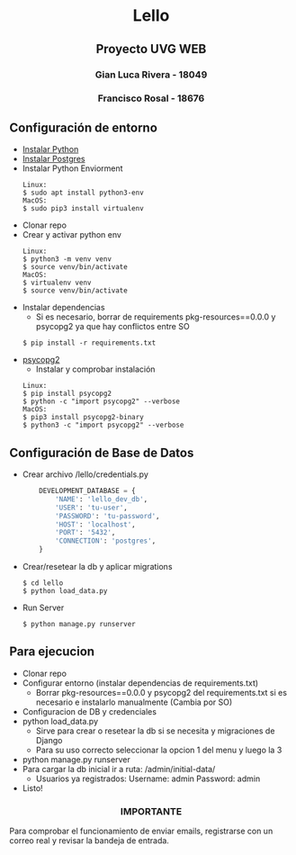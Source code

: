 <h1 align="center">Lello</h1>
<h2 align="center">Proyecto UVG WEB</h2>
<h3 align="center">Gian Luca Rivera - 18049</h3>
<h3 align="center">Francisco Rosal - 18676</h3>

## Configuración de entorno

* [Instalar Python](https://www.python.org/)
* [Instalar Postgres](https://www.postgresql.org/)
* Instalar Python Enviorment
    ```shell
    Linux:
    $ sudo apt install python3-env
    MacOS:
    $ sudo pip3 install virtualenv
    ```
* Clonar repo
* Crear y activar python env
    ```shell
    Linux:
    $ python3 -m venv venv
    $ source venv/bin/activate
    MacOS:
    $ virtualenv venv
    $ source venv/bin/activate
    ```
* Instalar dependencias
    * Si es necesario, borrar de requirements pkg-resources==0.0.0 y psycopg2 ya que hay conflictos entre SO
    ```shell
    $ pip install -r requirements.txt
    ```
* [psycopg2](https://www.psycopg.org/)
    * Instalar y comprobar instalación
    ```shell
    Linux:
    $ pip install psycopg2
    $ python -c "import psycopg2" --verbose
    MacOS:
    $ pip3 install psycopg2-binary
    $ python3 -c "import psycopg2" --verbose
    ```

## Configuración de Base de Datos

* Crear archivo /lello/credentials.py
    ```python
        DEVELOPMENT_DATABASE = {
            'NAME': 'lello_dev_db',
            'USER': 'tu-user',
            'PASSWORD': 'tu-password',
            'HOST': 'localhost',
            'PORT': '5432',
            'CONNECTION': 'postgres',
        }
    ```

* Crear/resetear la db y aplicar migrations
    ```shell
    $ cd lello
    $ python load_data.py
    ```

* Run Server
    ```shell
    $ python manage.py runserver
    ```

## Para ejecucion

* Clonar repo
* Configurar entorno (instalar dependencias de requirements.txt)
    * Borrar pkg-resources==0.0.0 y psycopg2 del requirements.txt si es necesario e instalarlo manualmente (Cambia por SO)
* Configuracion de DB y credenciales
* python load_data.py
    * Sirve para crear o resetear la db si se necesita y migraciones de Django
    * Para su uso correcto seleccionar la opcion 1 del menu y luego la 3
* python manage.py runserver
* Para cargar la db inicial ir a ruta: /admin/initial-data/
    * Usuarios ya registrados:
        Username: admin
        Password: admin
* Listo!

<h3 align="center">IMPORTANTE</h3>
 Para comprobar el funcionamiento de enviar emails, registrarse con un correo real y revisar la bandeja de entrada.
 
